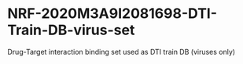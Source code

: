 # NRF-2020M3A9I2081698-DTI-Train-DB-virus-set
Drug-Target interaction binding set used as DTI train DB (viruses only)
